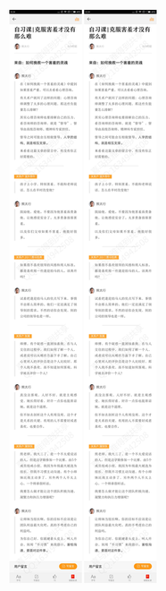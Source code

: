![](../../images/2017年04月/GX0419自习课克服害羞才没有那么难.jpg)
![](../../images/2017年04月/GX0419自习课克服害羞才没有那么难.jpg)
